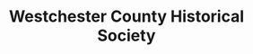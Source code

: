 ---
layout: repo
title: "Westchester County Historical Society"
id: 20255
permalink: repos/20255/
---
